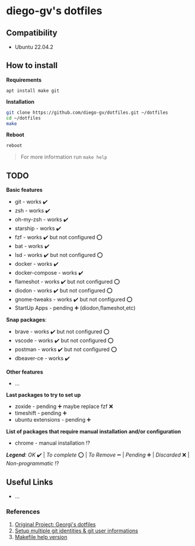 # diego-gv's dotfiles

## Compatibility
- Ubuntu 22.04.2

## How to install

**Requirements**
```
apt install make git
```

**Installation**
```sh
git clone https://github.com/diego-gv/dotfiles.git ~/dotfiles
cd ~/dotfiles
make
```

**Reboot**
```sh
reboot
```

> For more information run `make help`

## TODO

**Basic features**
- git - works :heavy_check_mark:
- zsh - works :heavy_check_mark:
- oh-my-zsh - works :heavy_check_mark:
- starship - works :heavy_check_mark:
- fzf - works :heavy_check_mark: but not configured :o:
- bat - works :heavy_check_mark:
- lsd - works :heavy_check_mark: but not configured :o:
- docker - works :heavy_check_mark:
- docker-compose - works :heavy_check_mark:
- flameshot - works :heavy_check_mark: but not configured :o:
- diodon - works :heavy_check_mark: but not configured :o:
- gnome-tweaks - works :heavy_check_mark: but not configured :o:
- StartUp Apps - pending :heavy_plus_sign: (diodon,flameshot,etc)

**Snap packages**:
- brave - works :heavy_check_mark: but not configured :o:
- vscode - works :heavy_check_mark: but not configured :o:
- postman - works :heavy_check_mark: but not configured :o:
- dbeaver-ce - works :heavy_check_mark:

**Other features**
- ...

**Last packages to try to set up**
- zoxide - pending :heavy_plus_sign: maybe replace fzf :x:
- timeshift - pending :heavy_plus_sign:
- ubuntu extensions - pending :heavy_plus_sign:

**List of packages that require manual installation and/or configuration**
- chrome - manual installation :interrobang:

_**Legend**:_ _OK_ :heavy_check_mark: | _To complete_ :o: | _To Remove_ :heavy_minus_sign: | _Pending_ :heavy_plus_sign: | _Discarded_ :x: | _Non-programmatic_ :interrobang:

## Useful Links

- ...

### References

1. [Original Project: Georgi's dotfiles](https://github.com/georgijd/dotfiles)
2. [Setup multiple git identities & git user informations](https://gist.github.com/bgauduch/06a8c4ec2fec8fef6354afe94358c89e)
3. [Makefile help version](https://gist.github.com/prwhite/8168133?permalink_comment_id=2833138#gistcomment-2833138)
